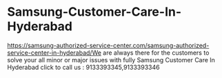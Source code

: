 # Samsung-Customer-Care-In-Hyderabad
https://samsung-authorized-service-center.com/samsung-authorized-service-center-in-hyderabad/We are always there for the customers to solve your all minor or major issues with fully Samsung Customer Care In Hyderabad  click to call us : 9133393345,9133393346 

